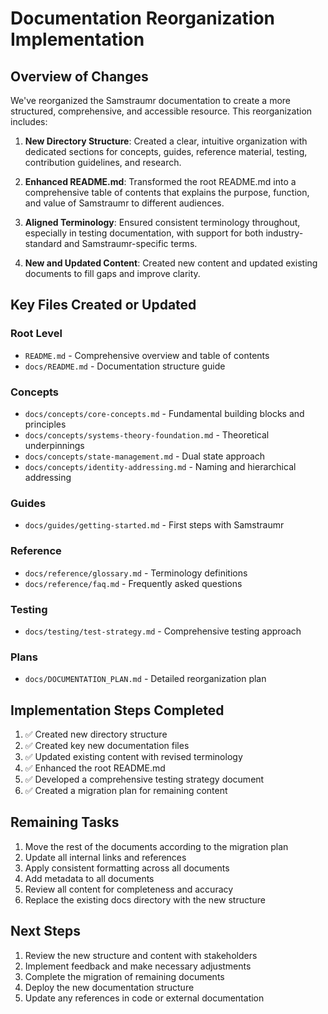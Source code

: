 # Documentation Reorganization Implementation

## Overview of Changes

We've reorganized the Samstraumr documentation to create a more structured, comprehensive, and accessible resource. This reorganization includes:

1. **New Directory Structure**: Created a clear, intuitive organization with dedicated sections for concepts, guides, reference material, testing, contribution guidelines, and research.

2. **Enhanced README.md**: Transformed the root README.md into a comprehensive table of contents that explains the purpose, function, and value of Samstraumr to different audiences.

3. **Aligned Terminology**: Ensured consistent terminology throughout, especially in testing documentation, with support for both industry-standard and Samstraumr-specific terms.

4. **New and Updated Content**: Created new content and updated existing documents to fill gaps and improve clarity.

## Key Files Created or Updated

### Root Level
- `README.md` - Comprehensive overview and table of contents
- `docs/README.md` - Documentation structure guide

### Concepts
- `docs/concepts/core-concepts.md` - Fundamental building blocks and principles
- `docs/concepts/systems-theory-foundation.md` - Theoretical underpinnings
- `docs/concepts/state-management.md` - Dual state approach
- `docs/concepts/identity-addressing.md` - Naming and hierarchical addressing

### Guides
- `docs/guides/getting-started.md` - First steps with Samstraumr

### Reference
- `docs/reference/glossary.md` - Terminology definitions
- `docs/reference/faq.md` - Frequently asked questions

### Testing
- `docs/testing/test-strategy.md` - Comprehensive testing approach

### Plans
- `docs/DOCUMENTATION_PLAN.md` - Detailed reorganization plan

## Implementation Steps Completed

1. ✅ Created new directory structure
2. ✅ Created key new documentation files
3. ✅ Updated existing content with revised terminology
4. ✅ Enhanced the root README.md
5. ✅ Developed a comprehensive testing strategy document
6. ✅ Created a migration plan for remaining content

## Remaining Tasks

1. Move the rest of the documents according to the migration plan
2. Update all internal links and references
3. Apply consistent formatting across all documents
4. Add metadata to all documents
5. Review all content for completeness and accuracy
6. Replace the existing docs directory with the new structure

## Next Steps

1. Review the new structure and content with stakeholders
2. Implement feedback and make necessary adjustments
3. Complete the migration of remaining documents
4. Deploy the new documentation structure
5. Update any references in code or external documentation